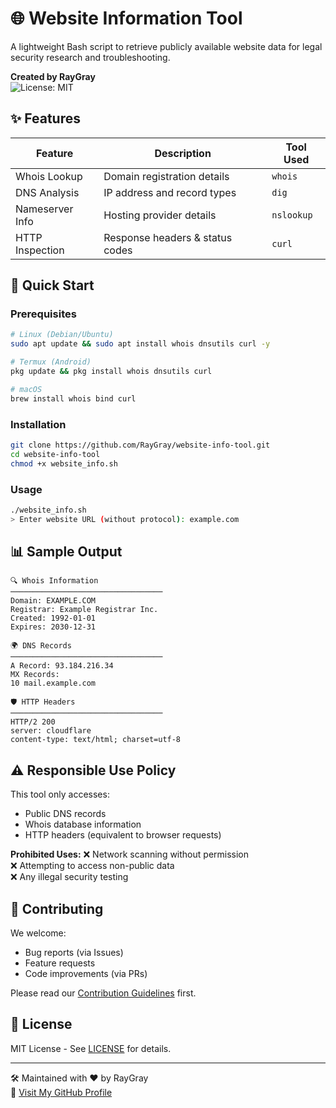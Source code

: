 # 🌐 Website Information Tool

A lightweight Bash script to retrieve publicly available website data for legal security research and troubleshooting.

**Created by RayGray**  
![License: MIT](https://img.shields.io/badge/License-MIT-blue.svg)

## ✨ Features

| Feature          | Description                          | Tool Used |
|------------------|--------------------------------------|-----------|
| Whois Lookup     | Domain registration details          | `whois`   |
| DNS Analysis     | IP address and record types          | `dig`     |
| Nameserver Info  | Hosting provider details             | `nslookup`|
| HTTP Inspection  | Response headers & status codes      | `curl`    |

## 🚀 Quick Start

### Prerequisites
```bash
# Linux (Debian/Ubuntu)
sudo apt update && sudo apt install whois dnsutils curl -y

# Termux (Android)
pkg update && pkg install whois dnsutils curl

# macOS
brew install whois bind curl
```

### Installation
```bash
git clone https://github.com/RayGray/website-info-tool.git
cd website-info-tool
chmod +x website_info.sh
```

### Usage
```bash
./website_info.sh
> Enter website URL (without protocol): example.com
```

## 📊 Sample Output
```text
🔍 Whois Information
──────────────────────────────────
Domain: EXAMPLE.COM
Registrar: Example Registrar Inc.
Created: 1992-01-01
Expires: 2030-12-31

🌍 DNS Records
──────────────────────────────────
A Record: 93.184.216.34
MX Records:
10 mail.example.com

🛡️ HTTP Headers
──────────────────────────────────
HTTP/2 200
server: cloudflare
content-type: text/html; charset=utf-8
```

## ⚠️ Responsible Use Policy
This tool only accesses:
- Public DNS records
- Whois database information
- HTTP headers (equivalent to browser requests)

**Prohibited Uses:**
❌ Network scanning without permission  
❌ Attempting to access non-public data  
❌ Any illegal security testing  

## 🤝 Contributing
We welcome:
- Bug reports (via Issues)
- Feature requests
- Code improvements (via PRs)

Please read our [Contribution Guidelines](CONTRIBUTING.md) first.

## 📜 License
MIT License - See [LICENSE](LICENSE) for details.

---

🛠️ Maintained with ♥ by RayGray  
🔗 [Visit My GitHub Profile](https://github.com/RayGray031)
```

